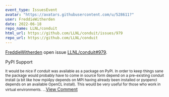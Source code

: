 ```yaml
---
event_type: IssuesEvent
avatar: "https://avatars.githubusercontent.com/u/528611?"
user: FreddieWitherden
date: 2022-06-18
repo_name: LLNL/conduit
html_url: https://github.com/LLNL/conduit/issues/979
repo_url: https://github.com/LLNL/conduit
---
```


<a href='https://github.com/FreddieWitherden' target='_blank'>FreddieWitherden</a> open issue <a href='https://github.com/LLNL/conduit/issues/979' target='_blank'>LLNL/conduit#979</a>.

<p>PyPI Support</p><small>It would be nice if conduit was available as a package on PyPI.  In order to keep things sane the package would probably have to come in source form depend on a pre-existing conduit install (a bit like how mpi4py depends on MPI having already been installed or pyopencl depends on an available OpenCL install).  This would be very useful for those who work in virtual environments. ...</small><a href='https://github.com/LLNL/conduit/issues/979' target='_blank'>View Comment</a>